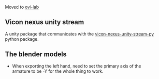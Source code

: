 Moved to [ovi-lab](https://github.com/ovi-lab/vicon-nexus-unity-stream)

## Vicon nexus unity stream

A unity package that communicates with the [vicon-nexus-unity-stream-py](https://github.com/ahmed-shariff/vicon-nexus-unity-stream-py) python package.

## The blender models

- When exporting the left hand, need to set the primary axis of the armature to be -Y for the whole thing to work.
